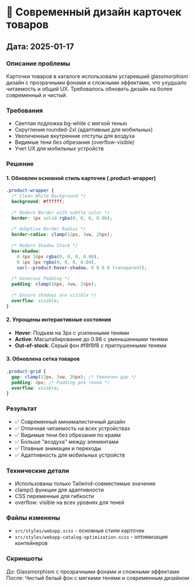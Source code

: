 # 🎨 Современный дизайн карточек товаров

## Дата: 2025-01-17

### Описание проблемы
Карточки товаров в каталоге использовали устаревший glassmorphism дизайн с прозрачными фонами и сложными эффектами, что ухудшало читаемость и общий UX. Требовалось обновить дизайн на более современный и чистый.

### Требования
- Светлая подложка bg-white с мягкой тенью
- Скругления rounded-2xl (адаптивные для мобильных)
- Увеличенные внутренние отступы для воздуха
- Видимые тени без обрезания (overflow-visible)
- Учет UX для мобильных устройств

### Решение

#### 1. Обновлен основной стиль карточек (.product-wrapper)
```scss
.product-wrapper {
  /* Clean White Background */
  background: #ffffff;
  
  /* Modern Border with subtle color */
  border: 1px solid rgba(0, 0, 0, 0.06);
  
  /* Adaptive Border Radius */
  border-radius: clamp(12px, 3vw, 20px);
  
  /* Modern Shadow Stack */
  box-shadow: 
    0 4px 16px rgba(0, 0, 0, 0.08),
    0 1px 3px rgba(0, 0, 0, 0.04),
    var(--product-hover-shadow, 0 0 0 0 transparent);
  
  /* Generous Padding */
  padding: clamp(16px, 4vw, 24px);
  
  /* Ensure shadows are visible */
  overflow: visible;
}
```

#### 2. Упрощены интерактивные состояния
- **Hover**: Подъем на 3px с усиленными тенями
- **Active**: Масштабирование до 0.98 с уменьшенными тенями
- **Out-of-stock**: Серый фон #f8f8f8 с приглушенными тенями

#### 3. Обновлена сетка товаров
```scss
.product-grid {
  gap: clamp(12px, 3vw, 20px); /* Увеличен gap */
  padding: 4px; /* Padding для теней */
  overflow: visible;
}
```

### Результат
- ✅ Современный минималистичный дизайн
- ✅ Отличная читаемость на всех устройствах
- ✅ Видимые тени без обрезания по краям
- ✅ Больше "воздуха" между элементами
- ✅ Плавные анимации и переходы
- ✅ Адаптивность для мобильных устройств

### Технические детали
- Использованы только Tailwind-совместимые значения
- clamp() функции для адаптивности
- CSS переменные для гибкости
- overflow: visible на всех уровнях для теней

### Файлы изменены
- `src/styles/webapp.scss` - основные стили карточек
- `src/styles/webapp-catalog-optimization.scss` - оптимизация контейнеров

### Скриншоты
До: Glassmorphism с прозрачными фонами и сложными эффектами
После: Чистый белый фон с мягкими тенями и современным дизайном 